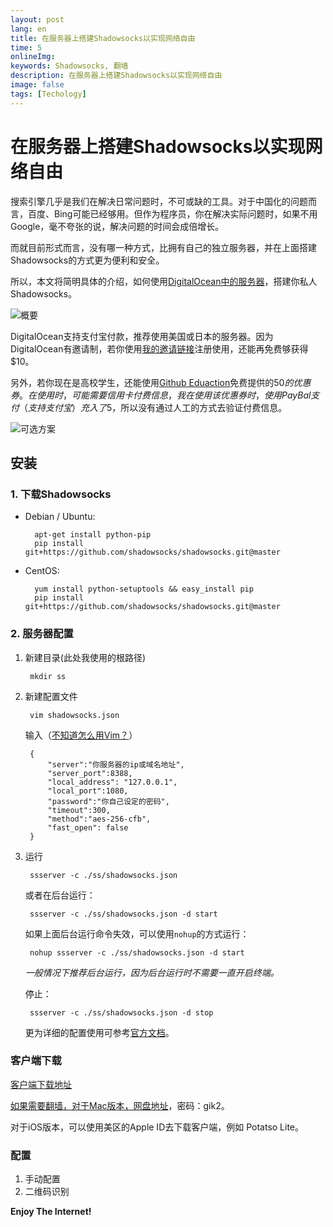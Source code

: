 ```yaml
---
layout: post
lang: en
title: 在服务器上搭建Shadowsocks以实现网络自由
time: 5
onlineImg: 
keywords: Shadowsocks, 翻墙
description: 在服务器上搭建Shadowsocks以实现网络自由
image: false
tags: [Techology]
---
```


# 在服务器上搭建Shadowsocks以实现网络自由

搜索引擎几乎是我们在解决日常问题时，不可或缺的工具。对于中国化的问题而言，百度、Bing可能已经够用。但作为程序员，你在解决实际问题时，如果不用Google，毫不夸张的说，解决问题的时间会成倍增长。

<!-- more -->

而就目前形式而言，没有哪一种方式，比拥有自己的独立服务器，并在上面搭建Shadowsocks的方式更为便利和安全。

所以，本文将简明具体的介绍，如何使用[DigitalOcean中的服务器](https://cloud.digitalocean.com/login?i=eeb47d)，搭建你私人Shadowsocks。


![概要](http://7xle3b.com1.z0.glb.clouddn.com/7-31-DigitalOcean_-_N-7.png)

DigitalOcean支持支付宝付款，推荐使用美国或日本的服务器。因为DigitalOcean有邀请制，若你使用[我的邀请链接](https://m.do.co/c/fa78810fab23)注册使用，还能再免费够获得$10。

另外，若你现在是高校学生，还能使用[Github Eduaction](https://education.github.com/)免费提供的$50的优惠券。在使用时，可能需要信用卡付费信息，我在使用该优惠券时，使用PayBal支付（支持支付宝）充入了$5，所以没有通过人工的方式去验证付费信息。

![可选方案](http://7xle3b.com1.z0.glb.clouddn.com/digitalocean-5.png)

## 安装
### 1. 下载Shadowsocks

- Debian / Ubuntu:

		apt-get install python-pip
		pip install git+https://github.com/shadowsocks/shadowsocks.git@master

- CentOS:

		yum install python-setuptools && easy_install pip
		pip install git+https://github.com/shadowsocks/shadowsocks.git@master

### 2. 服务器配置

1. 新建目录(此处我使用的根路径)
	
		mkdir ss
	
2. 新建配置文件
	
		vim shadowsocks.json
	
	输入（[不知道怎么用Vim？](http://azureyu.com/Vim/)）    
		
		{
	        "server":"你服务器的ip或域名地址",
	        "server_port":8388,
	        "local_address": "127.0.0.1",
	        "local_port":1080,
	        "password":"你自己设定的密码",
	        "timeout":300,
	        "method":"aes-256-cfb",
	        "fast_open": false
	    }

3. 运行
	
		ssserver -c ./ss/shadowsocks.json
    
	或者在后台运行：
   
	    ssserver -c ./ss/shadowsocks.json -d start
	
	如果上面后台运行命令失效，可以使用`nohup`的方式运行：
	
		nohup ssserver -c ./ss/shadowsocks.json -d start
	
	*一般情况下推荐后台运行，因为后台运行时不需要一直开启终端。*
	
	停止：
	
	    ssserver -c ./ss/shadowsocks.json -d stop
	    
	更为详细的配置使用可参考[官方文档](https://github.com/shadowsocks/shadowsocks/wiki)。

### 客户端下载

[客户端下载地址](https://github.com/shadowsocks/shadowsocks/wiki/Shadowsocks-%E4%BD%BF%E7%94%A8%E8%AF%B4%E6%98%8E#%E5%AE%A2%E6%88%B7%E7%AB%AF)



[如果需要翻墙，对于Mac版本，网盘地址](https://pan.baidu.com/s/1mhHajxu)，密码：gik2。

对于iOS版本，可以使用美区的Apple ID去下载客户端，例如 Potatso Lite。

### 配置
1. 手动配置
2. 二维码识别

**Enjoy The Internet!**


